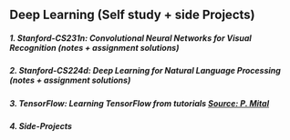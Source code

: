 ## Deep Learning (Self study + side Projects)
##### 1. Stanford-CS231n: Convolutional Neural Networks for Visual Recognition (notes + assignment solutions)
##### 2. Stanford-CS224d: Deep Learning for Natural Language Processing (notes + assignment solutions)
##### 3. TensorFlow: Learning TensorFlow from tutorials [Source: P. Mital](https://github.com/pkmital/tensorflow_tutorials)
##### 4. Side-Projects
